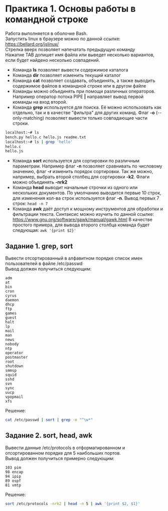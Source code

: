 # Практика 1. Основы работы в командной строке

Работа выполняется в оболочке Bash.  
Запустить linux в браузере можно по данной ссылке: <https://bellard.org/jslinux/>  
Стрелка вверх позволяет напечатать предыдущую команду  
Нажатие TAB допишет имя файла или выведет несколько вариантов, если будет найдено несколько совпадений.  

* Команда **ls** позволяет вывести содержимое каталога
* Команда **dir** позволяет изменить текущий каталог
* Команда **cat** позволяет создавать, объединять, а также выводить содержимое файлов в командной строке или в другом файле
* Команды можно объединять при помощи различных операторов. Например оператор потока PIPE **|** направляет вывод первой команды на вход второй.
* Команда **grep** используется для поиска. Её можно использовать как отдельно, так и в качестве "фильтра" для других команд. Флаг **-o** (--only-matching) позволяет вывести только совпадающие части строки.

```bash
localhost:~# ls
bench.py hello.c hello.js readme.txt
localhost:~# ls | grep 'hello'
hello.c
hello.js
```

* Команда **sort** используется для сортировки по различным параметрам. Например флаг **-n** позволяет сравнивать по числовому значению, флаг **-r** изменить порядок сортировки. Так же можно, например, выбрать второй столбец для сортировки **-k2**. Флаги можно объединять **-nrk2**
* Команда **head** выводит начальные строчки из одного или нескольких документов. По умолчанию выводится первые 10 строк, для изменения кол-ва строк используется флаг **-n**. Вывод первых 7 строк: `head -n 7`
* Команда **awk** даёт доступ к мощному инструментов для обработки и фильтрации текста. Синтаксис можно изучить по данной ссылке:
<https://www.gnu.org/software/gawk/manual/gawk.html> В качестве простого примера, для вывода второго столбца команда будет следующая: `awk '{print $2}'`

## Задание 1. grep, sort

Вывести отсортированный в алфавитном порядке список имен пользователей в файле /etc/passwd  
Вывод должен получиться следующим:

```text
adm
at
bin
cron
cyrus
daemon
dhcp
ftp
games
guest
halt
lp
mail
man
news
nobody
ntp
operator
postmaster
root
shutdown
smmsp
squid
sshd
svn
sync
uucp
vpopmail
xfs
```

Решение:

```bash
cat /etc/passwd | sort | grep -o "^\w*"
```

## Задание 2. sort, head, awk

Вывести данные /etc/protocols в отформатированном и отсортированном порядке для 5 наибольших портов.  
Вывод должен получиться примерно следующим:

```text
103 pim
98 encap
94 ipip
89 ospf
81 vmtp
```

Решение:

```bash
sort /etc/protocols -nrk2 | head -n 5 | awk '{print $2, $1}'
```
